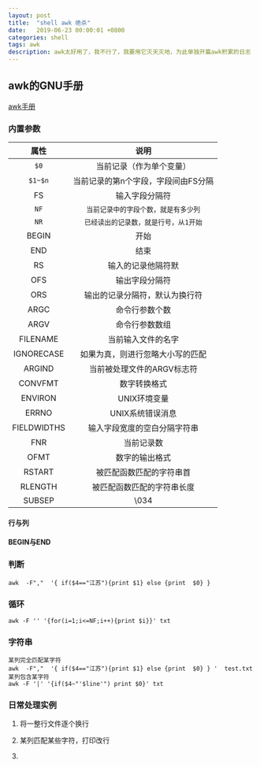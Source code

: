 ```yaml
---
layout: post
title:  "shell awk 绝杀"
date:   2019-06-23 00:00:01 +0800
categories: shell
tags: awk
description: awk太好用了，我不行了，我要用它灭天灭地，为此单独开篇awk积累的日志
---
```

## awk的GNU手册

[awk手册](http://www.gnu.org/software/gawk/manual/gawk.html)

### 内置参数

|属性|说明|
|:-:|:-:|
|`$0`|当前记录（作为单个变量）|
|`$1~$n`|当前记录的第n个字段，字段间由FS分隔|
|FS|输入字段分隔符|
|`NF`|`当前记录中的字段个数，就是有多少列`|
|`NR`|`已经读出的记录数，就是行号，从1开始`|
|BEGIN|开始|
|END|结束|
|RS|输入的记录他隔符默|
|OFS|输出字段分隔符|
|ORS|输出的记录分隔符，默认为换行符|
|ARGC|命令行参数个数|
|ARGV|命令行参数数组|
|FILENAME|当前输入文件的名字|
|IGNORECASE|如果为真，则进行忽略大小写的匹配|
|ARGIND|当前被处理文件的ARGV标志符|
|CONVFMT|数字转换格式|
|ENVIRON|UNIX环境变量|
|ERRNO|UNIX系统错误消息|
|FIELDWIDTHS|输入字段宽度的空白分隔字符串|
|FNR|当前记录数|
|OFMT|数字的输出格式|
|RSTART|被匹配函数匹配的字符串首|
|RLENGTH|被匹配函数匹配的字符串长度|
|SUBSEP|\034|

#### 行与列

#### BEGIN与END

### 判断

    awk  -F","  '{ if($4=="江苏"){print $1} else {print  $0} }

### 循环

    awk -F '' '{for(i=1;i<=NF;i++){print $i}}' txt

### 字符串

    某列完全匹配某字符
    awk  -F","  '{ if($4=="江苏"){print $1} else {print  $0} } '  test.txt
    某列包含某字符
    awk -F '|' '{if($4~"'$line'") print $0}' txt

### 日常处理实例

1. 将一整行文件逐个换行

2. 某列匹配某些字符，打印改行

3.
